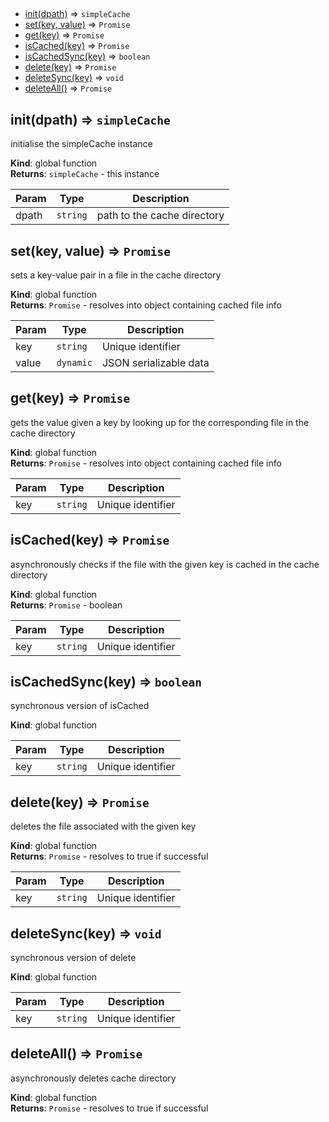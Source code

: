 ## 

* [init(dpath)](#init) ⇒ <code>simpleCache</code>
* [set(key, value)](#set) ⇒ <code>Promise</code>
* [get(key)](#get) ⇒ <code>Promise</code>
* [isCached(key)](#isCached) ⇒ <code>Promise</code>
* [isCachedSync(key)](#isCachedSync) ⇒ <code>boolean</code>
* [delete(key)](#delete) ⇒ <code>Promise</code>
* [deleteSync(key)](#deleteSync) ⇒ <code>void</code>
* [deleteAll()](#deleteAll) ⇒ <code>Promise</code>

<a name="init"></a>

## init(dpath) ⇒ <code>simpleCache</code>
initialise the simpleCache instance

**Kind**: global function  
**Returns**: <code>simpleCache</code> - this instance  

| Param | Type | Description |
| --- | --- | --- |
| dpath | <code>string</code> | path to the cache directory |

<a name="set"></a>

## set(key, value) ⇒ <code>Promise</code>
sets a key-value pair in a file in the cache directory

**Kind**: global function  
**Returns**: <code>Promise</code> - resolves into object containing cached file info  

| Param | Type | Description |
| --- | --- | --- |
| key | <code>string</code> | Unique identifier |
| value | <code>dynamic</code> | JSON serializable data |

<a name="get"></a>

## get(key) ⇒ <code>Promise</code>
gets the value given a key by looking up for the corresponding file in the cache directory

**Kind**: global function  
**Returns**: <code>Promise</code> - resolves into object containing cached file info  

| Param | Type | Description |
| --- | --- | --- |
| key | <code>string</code> | Unique identifier |

<a name="isCached"></a>

## isCached(key) ⇒ <code>Promise</code>
asynchronously checks if the file with the given key is cached in the cache directory

**Kind**: global function  
**Returns**: <code>Promise</code> - boolean  

| Param | Type | Description |
| --- | --- | --- |
| key | <code>string</code> | Unique identifier |

<a name="isCachedSync"></a>

## isCachedSync(key) ⇒ <code>boolean</code>
synchronous version of isCached

**Kind**: global function  

| Param | Type | Description |
| --- | --- | --- |
| key | <code>string</code> | Unique identifier |

<a name="delete"></a>

## delete(key) ⇒ <code>Promise</code>
deletes the file associated with the given key

**Kind**: global function  
**Returns**: <code>Promise</code> - resolves to true if successful  

| Param | Type | Description |
| --- | --- | --- |
| key | <code>string</code> | Unique identifier |

<a name="deleteSync"></a>

## deleteSync(key) ⇒ <code>void</code>
synchronous version of delete

**Kind**: global function  

| Param | Type | Description |
| --- | --- | --- |
| key | <code>string</code> | Unique identifier |

<a name="deleteAll"></a>

## deleteAll() ⇒ <code>Promise</code>
asynchronously deletes cache directory

**Kind**: global function  
**Returns**: <code>Promise</code> - resolves to true if successful  
